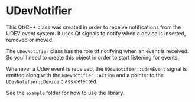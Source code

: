 # UDevNotifier

This Qt/C++ class was created in order to receive notifications from the UDEV event system. It uses Qt signals to notify when
a device is inserted, removed or moved.

The `UDevNotifier` class has the role of notifying when an event is received. So you'll need to create this object in order to start listening for events.

Whenever a Udev event is received, the `UDevNotifier::udevEvent` signal is emitted along with the `UDevNotifier::Action` and a pointer to the `UDevNotifier::Device` class detected.


See the `example` folder for how to use the library.
